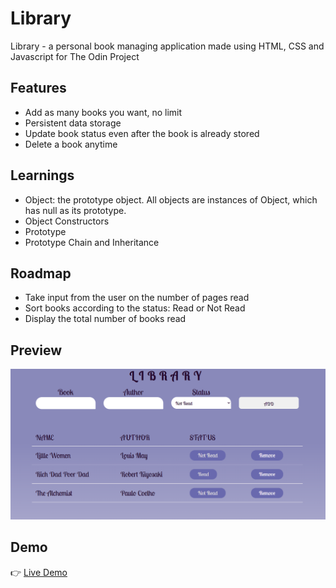 # Library
Library - a personal book managing application made using HTML, CSS and Javascript for The Odin Project

## Features
- Add as many books you want, no limit
- Persistent data storage
- Update book status even after the book is already stored
- Delete a book anytime

## Learnings
- Object: the prototype object. All objects are instances of Object, which has null as its prototype.
- Object Constructors
- Prototype 
- Prototype Chain and Inheritance

## Roadmap
- Take input from the user on the number of pages read
- Sort books according to the status: Read or Not Read
- Display the total number of books read

## Preview
![image](./preview-library.png)

## Demo
👉 [Live Demo](https://ruchita1010.github.io/library)